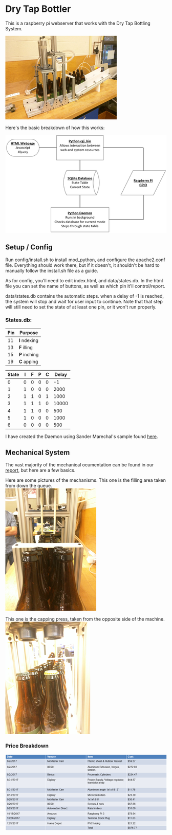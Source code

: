 # Dry Tap Bottler

This is a raspberry pi webserver that works with the Dry Tap Bottling System.  

![Final Product](/img/product.png)

Here's the basic breakdown of how this works:
  
![Flow Chart](/img/flowchart.png)
  
## Setup / Config
Run config/install.sh to install mod_python, and configure the apache2.conf file.
Everything should work there, but if it doesn't, it shouldn't be hard to manually
follow the install.sh file as a guide.
  
As for config, you'll need to edit index.html, and data/states.db.
In the html file you can set the name of buttons, as well as which pin it'll control/report.

data/states.db contains the automatic steps. when a delay of -1 is reached,
the system will stop and wait for user input to continue. Note that that step will still
need to set the state of at least one pin, or it won't run properly.
  
### States.db:
| Pin | Purpose  |
| --- | -------- |
|  11 | __I__ ndexing |
|  13 | __F__ illing  |
|  15 | __P__ inching |
|  19 | __C__ apping  |

| State | __I__ | __F__ | __P__ | __C__ | Delay |
| ----- | ----- | ----- | ----- | ----- | ----- |
|     0 |   0   |   0   |   0   |   0   |    -1 |
|     1 |   1   |   0   |   0   |   0   |  2000 |
|     2 |   1   |   1   |   0   |   1   |  1000 |
|     3 |   1   |   1   |   1   |   0   | 10000 |
|     4 |   1   |   1   |   0   |   0   |   500 |
|     5 |   1   |   0   |   0   |   0   |  1000 |
|     6 |   0   |   0   |   0   |   0   |   500 |

  
I have created the Daemon using Sander Marechal's sample found [here](http://web.archive.org/web/20131017130434/http://www.jejik.com/articles/2007/02/a_simple_unix_linux_daemon_in_python/).  

## Mechanical System

The vast majority of the mechanical ocumentation can be found in our [report](/report.pdf), but here are a few basics.  
  
Here are some pictures of the mechanisms. This one is the filling area taken from down the queue.  
![Filling area and queue](/img/fill.png)  
  
This one is the capping press, taken from the opposite side of the machine.  
![Capping Press](/img/press.png)  
  
  
### Price Breakdown
![Price Breakdown](/img/cost.png)  

